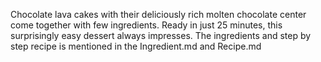 Chocolate lava cakes with their deliciously rich molten chocolate center come together with few ingredients. Ready in just 25 minutes, this surprisingly easy dessert always impresses. The ingredients and step by step recipe is mentioned in the Ingredient.md and Recipe.md